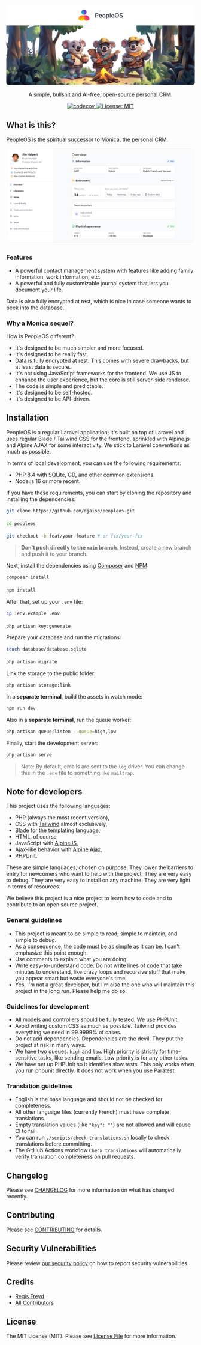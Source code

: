 <p align="center">
  <a href="https://github.com/djaiss/peopleos">
   <img src="docs/github/background-github.png" alt="Logo" loading="lazy">
  </a>

  <p align="center">
    A simple, bullshit and AI-free, open-source personal CRM.
  </p>

  <p align="center">
    <a href="https://codecov.io/gh/djaiss/peopleOS">
      <img src="https://codecov.io/gh/djaiss/peopleOS/graph/badge.svg?token=7aoDgGFZQr" alt="codecov">
    </a>
    <a href="https://opensource.org/licenses/MIT">
      <img src="https://img.shields.io/badge/License-MIT-yellow.svg" alt="License: MIT">
    </a>
  </p>
</p>

## What is this?

PeopleOS is the spiritual successor to Monica, the personal CRM.

<p align="center">
    <img src="docs/github/screenshot.png" alt="Screenshot of the application" loading="lazy">
</p>

### Features

- A powerful contact management system with features like adding family information, work information, etc.
- A powerful and fully customizable journal system that lets you document your life.

Data is also fully encrypted at rest, which is nice in case someone wants to peek into the database.

### Why a Monica sequel?

How is PeopleOS different?

- It's designed to be much simpler and more focused.
- It's designed to be really fast.
- Data is fully encrypted at rest. This comes with severe drawbacks, but at least data is secure.
- It's not using JavaScript frameworks for the frontend. We use JS to enhance the user experience, but the core is still server-side rendered.
- The code is simple and predictable.
- It's designed to be self-hosted.
- It's designed to be API-driven.

## Installation

PeopleOS is a regular Laravel application; it's built on top of Laravel and uses regular Blade / Tailwind CSS for the frontend, sprinkled with Alpine.js and Alpine AJAX for some interactivity. We stick to Laravel conventions as much as possible.

In terms of local development, you can use the following requirements:

- PHP 8.4 with SQLite, GD, and other common extensions.
- Node.js 16 or more recent.

If you have these requirements, you can start by cloning the repository and installing the dependencies:

```bash
git clone https://github.com/djaiss/peopleos.git

cd peopleos

git checkout -b feat/your-feature # or fix/your-fix
```

> **Don't push directly to the `main` branch**. Instead, create a new branch and push it to your branch.

Next, install the dependencies using [Composer](https://getcomposer.org) and [NPM](https://www.npmjs.com):

```bash
composer install

npm install
```

After that, set up your `.env` file:

```bash
cp .env.example .env

php artisan key:generate
```

Prepare your database and run the migrations:

```bash
touch database/database.sqlite

php artisan migrate
```

Link the storage to the public folder:

```bash
php artisan storage:link
```

In a **separate terminal**, build the assets in watch mode:

```bash
npm run dev
```

Also in a **separate terminal**, run the queue worker:

```bash
php artisan queue:listen --queue=high,low
```

Finally, start the development server:

```bash
php artisan serve
```

> Note: By default, emails are sent to the `log` driver. You can change this in the `.env` file to something like `mailtrap`.

## Note for developers

This project uses the following languages:

- PHP (always the most recent version),
- CSS with [Tailwind](https://tailwindcss.com/) almost exclusively,
- [Blade](https://laravel.com/docs/master/blade) for the templating language,
- HTML, of course
- JavaScript with [AlpineJS](https://alpinejs.dev/),
- Ajax-like behavior with [Alpine Ajax](https://alpine-ajax.js.org/),
- PHPUnit.

These are simple languages, chosen on purpose. They lower the barriers to entry for newcomers who want to help with the project. They are very easy to debug. They are very easy to install on any machine. They are very light in terms of resources.

We believe this project is a nice project to learn how to code and to contribute to an open source project.

### General guidelines

- This project is meant to be simple to read, simple to maintain, and simple to debug.
- As a consequence, the code must be as simple as it can be. I can't emphasize this point enough.
- Use comments to explain what you are doing.
- Write easy-to-understand code. Do not write lines of code that take minutes to understand, like crazy loops and recursive stuff that make you appear smart but waste everyone's time.
- Yes, I'm not a great developer, but I'm also the one who will maintain this project in the long run. Please help me do so.

### Guidelines for development

- All models and controllers should be fully tested. We use PHPUnit.
- Avoid writing custom CSS as much as possible. Tailwind provides everything we need in 99.9999% of cases.
- Do not add dependencies. Dependencies are the devil. They put the project at risk in many ways.
- We have two queues: `high` and `low`. High priority is strictly for time-sensitive tasks, like sending emails. Low priority is for any other tasks.
- We have set up PHPUnit so it identifies slow tests. This only works when you run phpunit directly. It does not work when you use Paratest.

### Translation guidelines

- English is the base language and should not be checked for completeness.
- All other language files (currently French) must have complete translations.
- Empty translation values (like `"key": ""`) are not allowed and will cause CI to fail.
- You can run `./scripts/check-translations.sh` locally to check translations before committing.
- The GitHub Actions workflow `Check translations` will automatically verify translation completeness on pull requests.

## Changelog

Please see [CHANGELOG](CHANGELOG.md) for more information on what has changed recently.

## Contributing

Please see [CONTRIBUTING](.github/CONTRIBUTING.md) for details.

## Security Vulnerabilities

Please review [our security policy](../../security/policy) on how to report security vulnerabilities.

## Credits

- [Regis Freyd](https://github.com/djaiss)
- [All Contributors](../../contributors)

## License

The MIT License (MIT). Please see [License File](LICENSE.md) for more information.
